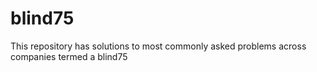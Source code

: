 # blind75
This repository has solutions to most commonly asked problems across companies termed a blind75
